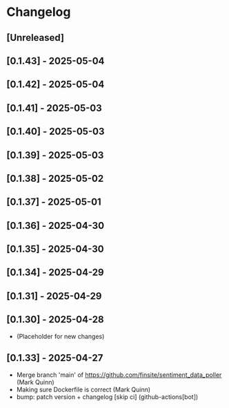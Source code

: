 # Changelog

## [Unreleased]

## [0.1.43] - 2025-05-04

## [0.1.42] - 2025-05-04

## [0.1.41] - 2025-05-03

## [0.1.40] - 2025-05-03

## [0.1.39] - 2025-05-03

## [0.1.38] - 2025-05-02

## [0.1.37] - 2025-05-01

## [0.1.36] - 2025-04-30

## [0.1.35] - 2025-04-30

## [0.1.34] - 2025-04-29

## [0.1.31] - 2025-04-29

## [0.1.30] - 2025-04-28

- (Placeholder for new changes)

## [0.1.33] - 2025-04-27

- Merge branch 'main' of https://github.com/finsite/sentiment_data_poller (Mark
  Quinn)
- Making sure Dockerfile is correct (Mark Quinn)
- bump: patch version + changelog [skip ci] (github-actions[bot])
